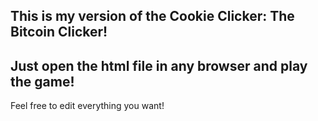 This is my version of the Cookie Clicker: The Bitcoin Clicker!
---------
Just open the html file in any browser and play the game!
---------
Feel free to edit everything you want!
